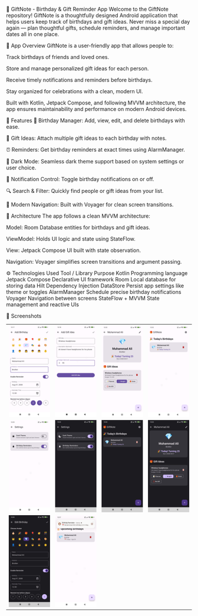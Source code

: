 🎁 GiftNote - Birthday & Gift Reminder App
Welcome to the GiftNote repository! GiftNote is a thoughtfully designed Android application that helps users keep track of birthdays and gift ideas. Never miss a special day again — plan thoughtful gifts, schedule reminders, and manage important dates all in one place.

📱 App Overview
GiftNote is a user-friendly app that allows people to:

Track birthdays of friends and loved ones.

Store and manage personalized gift ideas for each person.

Receive timely notifications and reminders before birthdays.

Stay organized for celebrations with a clean, modern UI.

Built with Kotlin, Jetpack Compose, and following MVVM architecture, the app ensures maintainability and performance on modern Android devices.

🚀 Features
🎂 Birthday Manager: Add, view, edit, and delete birthdays with ease.

🎁 Gift Ideas: Attach multiple gift ideas to each birthday with notes.

⏰ Reminders: Get birthday reminders at exact times using AlarmManager.

🌙 Dark Mode: Seamless dark theme support based on system settings or user choice.

🔕 Notification Control: Toggle birthday notifications on or off.

🔍 Search & Filter: Quickly find people or gift ideas from your list.

🧭 Modern Navigation: Built with Voyager for clean screen transitions.

🧱 Architecture
The app follows a clean MVVM architecture:

Model: Room Database entities for birthdays and gift ideas.

ViewModel: Holds UI logic and state using StateFlow.

View: Jetpack Compose UI built with state observation.

Navigation: Voyager simplifies screen transitions and argument passing.

⚙️ Technologies Used
Tool / Library	Purpose
Kotlin	Programming language
Jetpack Compose	Declarative UI framework
Room	Local database for storing data
Hilt	Dependency Injection
DataStore	Persist app settings like theme or toggles
AlarmManager	Schedule precise birthday notifications
Voyager	Navigation between screens
StateFlow + MVVM	State management and reactive UIs

📸 Screenshots
<table> <tr> <td><img src="images/1.jpg" alt="Screenshot 1" width="200"/></td> <td><img src="images/2.jpg" alt="Screenshot 2" width="200"/></td> <td><img src="images/3.jpg" alt="Screenshot 3" width="200"/></td> <td><img src="images/4.jpg" alt="Screenshot 4" width="200"/></td> </tr> <tr> <td><img src="images/5.jpg" alt="Screenshot 5" width="200"/></td> <td><img src="images/6.jpg" alt="Screenshot 6" width="200"/></td> <td><img src="images/7.jpg" alt="Screenshot 7" width="200"/></td> <td><img src="images/8.jpg" alt="Screenshot 8" width="200"/></td> </tr> <tr> <td><img src="images/9.jpg" alt="Screenshot 9" width="200"/></td> <td><img src="images/10.jpg" alt="Screenshot 10" width="200"/></td> <td></td> <td></td> </tr> </table>